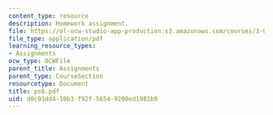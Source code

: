 ```yaml
---
content_type: resource
description: Homework assignment.
file: https://ol-ocw-studio-app-production.s3.amazonaws.com/courses/3-016-mathematics-for-materials-scientists-and-engineers-fall-2005/d0c91dd410b3f92f56549200ed1981b9_ps6.pdf
file_type: application/pdf
learning_resource_types:
- Assignments
ocw_type: OCWFile
parent_title: Assignments
parent_type: CourseSection
resourcetype: Document
title: ps6.pdf
uid: d0c91dd4-10b3-f92f-5654-9200ed1981b9
---
```

